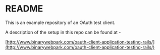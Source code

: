 # README

This is an example repository of an OAuth test client.

A description of the setup in this repo can be found at -

[http://www.binarywebpark.com/oauth-client-application-testing-rails/](http://www.binarywebpark.com/oauth-client-application-testing-rails/)
